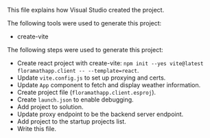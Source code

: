 This file explains how Visual Studio created the project.

The following tools were used to generate this project:
- create-vite

The following steps were used to generate this project:
- Create react project with create-vite: `npm init --yes vite@latest floramathapp.client -- --template=react`.
- Update `vite.config.js` to set up proxying and certs.
- Update `App` component to fetch and display weather information.
- Create project file (`floramathapp.client.esproj`).
- Create `launch.json` to enable debugging.
- Add project to solution.
- Update proxy endpoint to be the backend server endpoint.
- Add project to the startup projects list.
- Write this file.
